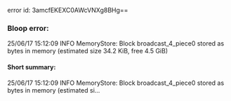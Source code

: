 error id: 3amcfEKEXC0AWcVNXg8BHg==
### Bloop error:

25/06/17 15:12:09 INFO MemoryStore: Block broadcast_4_piece0 stored as bytes in memory (estimated size 34.2 KiB, free 4.5 GiB)
#### Short summary: 

25/06/17 15:12:09 INFO MemoryStore: Block broadcast_4_piece0 stored as bytes in memory (estimated si...